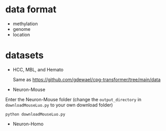 # data format
* methylation
* genome
* location
# datasets
* HCC, MBL, and Hemato
  
  Same as https://github.com/gdewael/cpg-transformer/tree/main/data

* Neuron-Mouse

Enter the Neuron-Mouse folder (change the ```output_directory``` in  ```downloadMouseLuo.py``` to your own download folder)
```
python downloadMouseLuo.py
```


  

* Neuron-Homo
